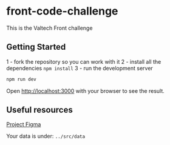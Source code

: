 # front-code-challenge

This is the Valtech Front challenge

## Getting Started

1 - fork the repository so you can work with it
2 - install all the dependencies `npm install`
3 - run the development server

```bash
npm run dev
```

Open [http://localhost:3000](http://localhost:3000) with your browser to see the result.

## Useful resources

[Project Figma](https://www.figma.com/design/VSzml7sK3UraIJpYwGg9eQ/Valtech-Tech-Challenge?node-id=0-1&t=IpHy7qL3ajJmN2W3-1)

Your data is under: `../src/data`
